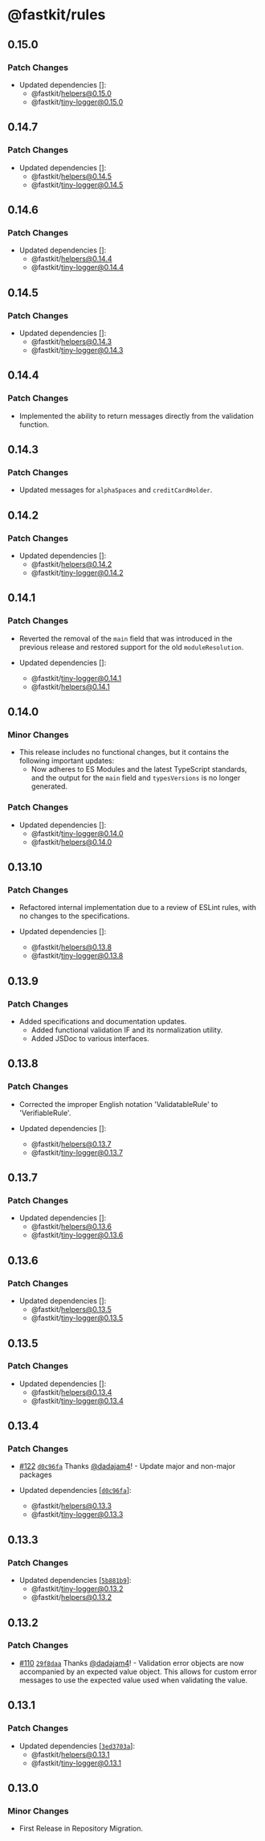 # @fastkit/rules

## 0.15.0

### Patch Changes

- Updated dependencies []:
  - @fastkit/helpers@0.15.0
  - @fastkit/tiny-logger@0.15.0

## 0.14.7

### Patch Changes

- Updated dependencies []:
  - @fastkit/helpers@0.14.5
  - @fastkit/tiny-logger@0.14.5

## 0.14.6

### Patch Changes

- Updated dependencies []:
  - @fastkit/helpers@0.14.4
  - @fastkit/tiny-logger@0.14.4

## 0.14.5

### Patch Changes

- Updated dependencies []:
  - @fastkit/helpers@0.14.3
  - @fastkit/tiny-logger@0.14.3

## 0.14.4

### Patch Changes

- Implemented the ability to return messages directly from the validation function.

## 0.14.3

### Patch Changes

- Updated messages for `alphaSpaces` and `creditCardHolder`.

## 0.14.2

### Patch Changes

- Updated dependencies []:
  - @fastkit/helpers@0.14.2
  - @fastkit/tiny-logger@0.14.2

## 0.14.1

### Patch Changes

- Reverted the removal of the `main` field that was introduced in the previous release and restored support for the old `moduleResolution`.

- Updated dependencies []:
  - @fastkit/tiny-logger@0.14.1
  - @fastkit/helpers@0.14.1

## 0.14.0

### Minor Changes

- This release includes no functional changes, but it contains the following important updates:
  - Now adheres to ES Modules and the latest TypeScript standards, and the output for the `main` field and `typesVersions` is no longer generated.

### Patch Changes

- Updated dependencies []:
  - @fastkit/tiny-logger@0.14.0
  - @fastkit/helpers@0.14.0

## 0.13.10

### Patch Changes

- Refactored internal implementation due to a review of ESLint rules, with no changes to the specifications.

- Updated dependencies []:
  - @fastkit/helpers@0.13.8
  - @fastkit/tiny-logger@0.13.8

## 0.13.9

### Patch Changes

- Added specifications and documentation updates.
  - Added functional validation IF and its normalization utility.
  - Added JSDoc to various interfaces.

## 0.13.8

### Patch Changes

- Corrected the improper English notation 'ValidatableRule' to 'VerifiableRule'.

- Updated dependencies []:
  - @fastkit/helpers@0.13.7
  - @fastkit/tiny-logger@0.13.7

## 0.13.7

### Patch Changes

- Updated dependencies []:
  - @fastkit/helpers@0.13.6
  - @fastkit/tiny-logger@0.13.6

## 0.13.6

### Patch Changes

- Updated dependencies []:
  - @fastkit/helpers@0.13.5
  - @fastkit/tiny-logger@0.13.5

## 0.13.5

### Patch Changes

- Updated dependencies []:
  - @fastkit/helpers@0.13.4
  - @fastkit/tiny-logger@0.13.4

## 0.13.4

### Patch Changes

- [#122](https://github.com/dadajam4/fastkit/pull/122) [`d0c96fa`](https://github.com/dadajam4/fastkit/commit/d0c96faf96b6c91bcb8bc0b1ca9d22fc8ede303e) Thanks [@dadajam4](https://github.com/dadajam4)! - Update major and non-major packages

- Updated dependencies [[`d0c96fa`](https://github.com/dadajam4/fastkit/commit/d0c96faf96b6c91bcb8bc0b1ca9d22fc8ede303e)]:
  - @fastkit/helpers@0.13.3
  - @fastkit/tiny-logger@0.13.3

## 0.13.3

### Patch Changes

- Updated dependencies [[`5b881b9`](https://github.com/dadajam4/fastkit/commit/5b881b94ce1852c12cc3c8f6954564d5235cba4d)]:
  - @fastkit/tiny-logger@0.13.2
  - @fastkit/helpers@0.13.2

## 0.13.2

### Patch Changes

- [#110](https://github.com/dadajam4/fastkit/pull/110) [`29f8daa`](https://github.com/dadajam4/fastkit/commit/29f8daa3ad94d6b013df572affd07b55d2078471) Thanks [@dadajam4](https://github.com/dadajam4)! - Validation error objects are now accompanied by an expected value object.
  This allows for custom error messages to use the expected value used when validating the value.

## 0.13.1

### Patch Changes

- Updated dependencies [[`3ed3703a`](https://github.com/dadajam4/fastkit/commit/3ed3703aa9092bf47caed6ec192ef4d5a7621d34)]:
  - @fastkit/helpers@0.13.1
  - @fastkit/tiny-logger@0.13.1

## 0.13.0

### Minor Changes

- First Release in Repository Migration.
